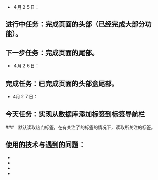 * ４月２５日：
## 进行中任务：完成页面的头部（已经完成大部分功能）。
## 下一步任务：完成页面的尾部。
* ４月２６日：
## 完成任务：已完成页面的头部盒尾部。
* 4月２７日：
## 今天任务：实现从数据库添加标签到标签导航栏
###　默认读取热门标签，在有关注了的标签的情况下，读取所关注的标签。
## 使用的技术与遇到的问题：
* 
* 
* 
* 




